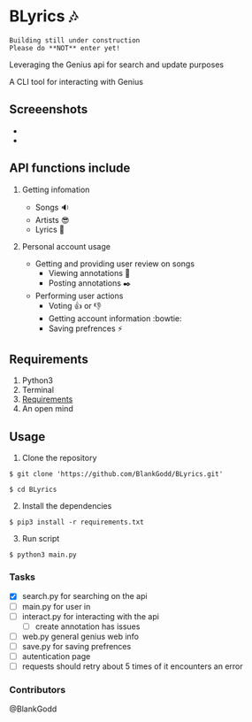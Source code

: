 # BLyrics :notes: 
```
Building still under construction 
Please do **NOT** enter yet! 
```
Leveraging the Genius api for search and update purposes

A CLI tool for interacting with Genius

## Screeenshots
- 
- 

## API functions include
1. Getting infomation 
   - Songs :sound:
   - Artists :sunglasses:
   - Lyrics :memo:

2. Personal account usage
   - Getting and providing user review on songs
     - Viewing annotations :pushpin:
     - Posting annotations :black_nib:
   - Performing user actions
     - Voting :+1: or :-1:
     - Getting account information :bowtie:
     - Saving prefrences :zap:

## Requirements
1. Python3 
2. Terminal
3. [Requirements](requirements.txt)
4. An open mind

## Usage
1. Clone the repository
```
$ git clone 'https://github.com/BlankGodd/BLyrics.git'

$ cd BLyrics
```

2. Install the dependencies
```
$ pip3 install -r requirements.txt
```

3. Run script 
```
$ python3 main.py
```

### Tasks
- [X] search.py for searching on the api
- [ ] main.py for user in
- [ ] interact.py for interacting with the api
  - [ ] create annotation has issues
- [ ] web.py general genius web info
- [ ] save.py for saving prefrences
- [ ] autentication page
- [ ] requests should retry about 5 times of it encounters an error

### Contributors
@BlankGodd


